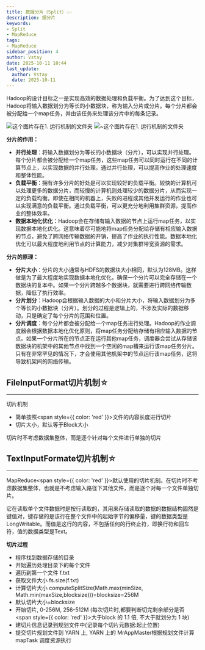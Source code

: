 ```yaml
---
title: 数据分片（Split）☆☆
description: 据分片
keywords:
- Split
- MapReduce
tags:
- MapReduce
sidebar_position: 4
author: Vstay
date: 2025-10-11 10:44
last_update:
  author: Vstay
  date: 2025-10-11
---
```

Hadoop的设计目标之一是实现高效的数据处理和负载平衡。为了达到这个目标，Hadoop将输入数据划分为等长的小数据块，称为输入分片或分片。每个分片都会被分配给一个map任务，并由该任务来处理该分片中的每条记录。

![这个图片存在1. 运行机制的文件夹](https://cdn.jsdelivr.net/gh/Vstay97/Img_storage@main/blog/2025/Mapreduce%20%E4%BD%9C%E4%B8%9A%E8%BF%90%E8%A1%8C%E6%9C%BA%E5%88%B6/20251011104913781.png)
![~这个图片存在1. 运行机制的文件夹](https://cdn.jsdelivr.net/gh/Vstay97/Img_storage@main/blog/2025/Mapreduce%20%E4%BD%9C%E4%B8%9A%E8%BF%90%E8%A1%8C%E6%9C%BA%E5%88%B6/20251011104920158.png)

**分片的作用：** 

*   **并行处理**：将输入数据划分为等长的小数据块（分片），可以实现并行处理。每个分片都会被分配给一个map任务，这些map任务可以同时运行在不同的计算节点上，以实现数据的并行处理。通过并行处理，可以提高作业的处理速度和整体性能。
*   **负载平衡**：拥有许多分片的好处是可以实现较好的负载平衡。较快的计算机可以处理更多的数据分片，而较慢的计算机则处理较少的数据分片，从而实现一定的负载均衡。即使在相同的机器上，失败的进程或其他并发运行的作业也可以实现满意的负载平衡。通过负载平衡，可以更充分地利用集群资源，提高作业的整体效率。
*   **数据本地化优化**：Hadoop会在存储有输入数据的节点上运行map任务，以实现数据本地化优化。这意味着尽可能地将map任务分配给存储有相应输入数据的节点，避免了跨网络传输数据的开销，提高了作业的执行性能。数据本地化优化可以最大程度地利用节点的计算能力，减少对集群带宽资源的需求。

**分片的原理：** 

*   **分片大小**：分片的大小通常与HDFS的数据块大小相同，默认为128MB。这样做是为了最大程度地实现数据本地化优化，确保一个分片可以完全存储在一个数据块的复本中。如果一个分片跨越多个数据块，就需要进行跨网络传输数据，降低了执行效率。
*   **分片划分**：Hadoop会根据输入数据的大小和分片大小，将输入数据划分为多个等长的小数据块（分片）。划分的过程是逻辑上的，不涉及实际的数据移动，只是确定了每个分片的范围和位置。
*   **分片调度**：每个分片都会被分配给一个map任务进行处理。Hadoop的作业调度器会根据数据本地化优化原则，将map任务分配给存储有相应输入数据的节点。如果一个分片所在的节点正在运行其他map任务，调度器会尝试从存储该数据块的机架中的其他节点中找到一个空闲的map槽来运行该map任务分片。只有在非常罕见的情况下，才会使用其他机架中的节点运行该map任务，这将导致机架间的网络传输。

## **FileInputFormat切片机制☆**
--------------------------------

切片机制

*   简单按照<span style={{ color: 'red' }}>文件的内容长度</span>进行切片
*   切片大小，默认等于Block大小

切片时不考虑数据集整体，而是逐个针对每个文件进行单独的切片

## **TextInputFormate切片机制☆**
---------------------------------

MapReduce<span style={{ color: 'red' }}>默认</span>使用的切片机制。在切片时不考虑数据集整体，也就是不考虑输入路径下其他文件，而是逐个对每一个文件单独切片。

它在读取单个文件数据时是按行读取的，其用来存储读取的数据的数据结构固然是键值对，键存储的是该行在整个文件中的起始字节的偏移量，键的数据类型是LongWritable。而值是这行的内容，不包括任何的行终止符，即换行符和回车符，值的数据类型是Text。

**切片过程**

*   程序找到数据存储的目录
*   开始遍历处理目录下的每个文件
*   遍历到第一个文件 f.txt
*   获取文件大小 fs.size(f.txt)
*   计算切片大小 computeSplitSize(Math.max(minSize, Math.min(maxSize,blocksize)))=blocksize=256M
*   默认切片大小=blocksize
*   开始切片, 0-256M, 256-512M (每次切片时,都要判断切完剩余部分是否<span style={{ color: 'red' }}>大于block 的 1.1 倍</span>, 不大于就划分为 1 块)
*   建切片信息记录到规划文件中(记录每个切片元数据:起止位置)
*   提交切片规划文件到 YARN 上, YARN 上的 MrAppMaster根据规划文件计算 mapTask 调度资源执行